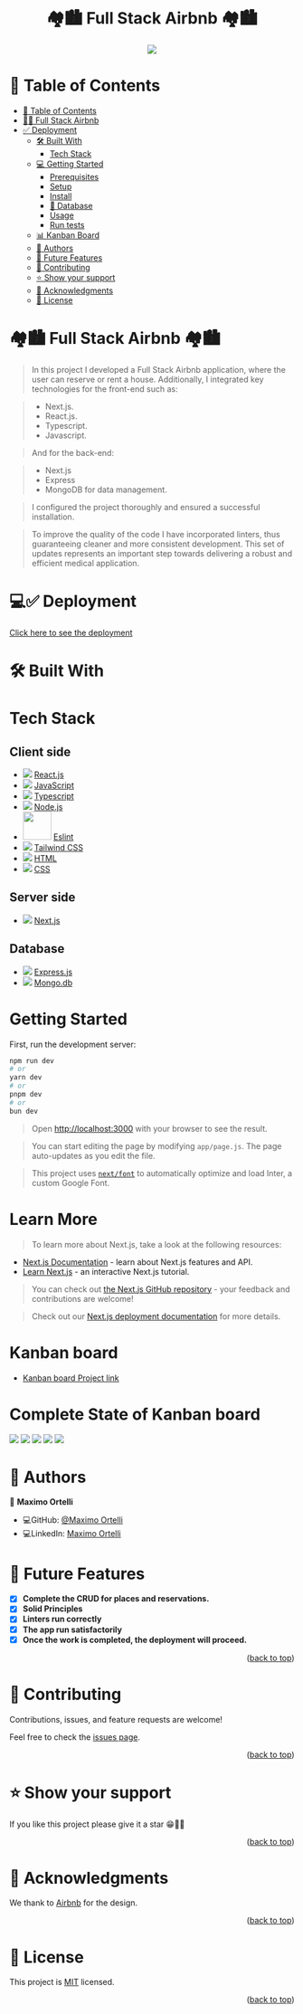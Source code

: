 <a name="readme-top"></a>
<div align="center">
   <h1>🏘🏙 Full Stack Airbnb 🏘🏙</h1>
</div>
  <div align="center">
    <img src="./public/images/airbnb.jpg" />
  </div>

# 📗 Table of Contents

- [📗 Table of Contents](#-table-of-contents)
- [📖🛒 Full Stack Airbnb](#-full-stack-airbnb-)
- [✅ Deployment](#-deployment)
  - [🛠 Built With](#-built-with)
    - [Tech Stack](#tech-stack)
  - [💻 Getting Started](#-getting-started)
    - [Prerequisites](#prerequisites)
    - [Setup](#setup)
    - [Install](#install)
    - [💾 Database](#-database)
    - [Usage](#usage)
    - [Run tests](#run-tests)
  - [📊 Kanban Board](#-kanban-board)
  - [👥 Authors](#-authors)
  - [🔭 Future Features](#-future-features)
  - [🤝 Contributing](#-contributing)
  - [⭐️ Show your support](#️-show-your-support)
  - [🙏 Acknowledgments](#-acknowledgments)
  - [📝 License](#-license)

# 🏘🏙 Full Stack Airbnb 🏘🏙<a name="full-stack-amazon"></a>

> In this project I developed a Full Stack Airbnb application, where the user can reserve or rent a house. Additionally, I integrated key technologies for 
> the front-end such as:

> - Next.js.
> - React.js.
> - Typescript.
> - Javascript.

> And for the back-end:

> - Next.js
> - Express
> - MongoDB for data management.

> I configured the project thoroughly and ensured a successful installation.

> To improve the quality of the code I have incorporated linters, thus guaranteeing cleaner and more consistent development.
   This set of updates represents an important step towards delivering a robust and efficient medical application.

# 💻✅ Deployment 

<a name="deployment"></a>

<a href="https://full-stack-rental.vercel.app/" target="_blank">Click here to see the deployment</a>

# 🛠 Built With 

<a name="built-with"></a>

# Tech Stack 

<a name="tech-stack"></a>

<div>
     <h2>Client side</h2>
     <ul>   
     <li>
        <img src="https://skillicons.dev/icons?i=react"/>
        <a href="https://reactjs.org">React.js</a>
     </li>
     <li>
        <img src="https://skillicons.dev/icons?i=js"/>
        <a href="https://developer.mozilla.org/en-US/docs/Web/JavaScript">JavaScript</a>
     </li>
    <li>
        <img src="https://skillicons.dev/icons?i=typescript"/>
        <a href="https://www.typescriptlang.org/">Typescript</a>
     </li>
     <li>
       <img src="https://skillicons.dev/icons?i=nodejs"/>
       <a href="https://nodejs.org/en">Node.js</a>
     </li>
      <li>
       <img src="./public/images/eslint.png" width="50"/>
       <a href="https://eslint.org">Eslint</a>
     </li>
      <li>
        <img src="https://skillicons.dev/icons?i=tailwindcss"/>
        <a href="https://tailwindcss.com">Tailwind CSS</a>
     </li>
      <li>
       <img src="https://skillicons.dev/icons?i=html"/>
       <a href="https://developer.mozilla.org/en-US/docs/Web/HTML">HTML</a>
     </li>
  <li>
    <img src="https://skillicons.dev/icons?i=css"/>
    <a href="https://developer.mozilla.org/en-US/docs/Web/CSS">CSS</a>
  </li>
</div>

<div>
       <h2>Server side</h2>
  <ul>
       <li>
          <img src="https://skillicons.dev/icons?i=nextjs"/>
          <a href="https://nextjs.org/">Next.js</a>
       </li>
  </ul>
</div>

<div>
    <h2>Database</h2>
    <ul>
        <li>
          <img src="https://skillicons.dev/icons?i=express"/>
          <a href="https://expressjs.com/es/">Express.js</a>
       </li>
       <li>
          <img src="https://skillicons.dev/icons?i=mongo"/>
          <a href="https://www.mongodb.com/atlas/database">Mongo.db</a>
       </li>
    </ul>
</div>

# Getting Started 
<a name="getting-started"></a>

First, run the development server:

```bash
npm run dev
# or
yarn dev
# or
pnpm dev
# or
bun dev
```

> Open [http://localhost:3000](http://localhost:3000) with your browser to see the result.

> You can start editing the page by modifying `app/page.js`. The page auto-updates as you edit the file.

> This project uses [`next/font`](https://nextjs.org/docs/basic-features/font-optimization) to automatically optimize and load Inter, a custom Google Font.

# Learn More

> To learn more about Next.js, take a look at the following resources:

- [Next.js Documentation](https://nextjs.org/docs) - learn about Next.js features and API.
- [Learn Next.js](https://nextjs.org/learn) - an interactive Next.js tutorial.

> You can check out [the Next.js GitHub repository](https://github.com/vercel/next.js/) - your feedback and contributions are welcome!

> Check out our [Next.js deployment documentation](https://nextjs.org/docs/deployment) for more details.

# Kanban board <a name="kanban-board"></a>
 - [Kanban board Project link](https://github.com/users/maximoortelli/projects/9)

# Complete State of Kanban board
  <img src="./public/images/kanban1.png" />
  <img src="./public/images/kanban2.png" />
<img src="./public/images/kanban3.png" />
  <img src="./public/images/kanban4.png" />
<img src="./public/images/kanban5.png" />

# 👥 Authors 
<a name="author"></a>

👤 **Maximo Ortelli**

- 💻GitHub: [@Maximo Ortelli](https://github.com/maximoortelli)
- 💻LinkedIn: [Maximo Ortelli](https://www.linkedin.com/in/maximo-ortelli-rueda/)

# 🔭 Future Features 
<a name="future-features"></a>

- [x] **Complete the CRUD for places and reservations.**
- [x] **Solid Principles**
- [x] **Linters run correctly**
- [x] **The app run satisfactorily**
- [x] **Once the work is completed, the deployment will proceed.**

<p align="right">(<a href="#readme-top">back to top</a>)</p>

# 🤝 Contributing <a name="contributing"></a>

Contributions, issues, and feature requests are welcome!

Feel free to check the [issues page](https://github.com/maximoortelli/Full-Stack-Airbnb/issues).

<p align="right">(<a href="#readme-top">back to top</a>)</p>

# ⭐️ Show your support <a name="support"></a>

If you like this project please give it a star 😁🌟✨

<p align="right">(<a href="#readme-top">back to top</a>)</p>

# 🙏 Acknowledgments <a name="acknowledgements"></a>

We thank to [Airbnb](https://www.airbnb.com.ar/) for the design.

<p align="right">(<a href="#readme-top">back to top</a>)</p>

# 📝 License <a name="license"></a>

This project is [MIT](./LICENSE) licensed.

<p align="right">(<a href="#readme-top">back to top</a>)</p>

